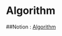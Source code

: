 Algorithm
=========
##Notion : [Algorithm](https://www.notion.so/deeb7a1349f14b9f94d9f0923b6c93df?v=59c4410b1fc34d28a85c20dae93ec3b9)
